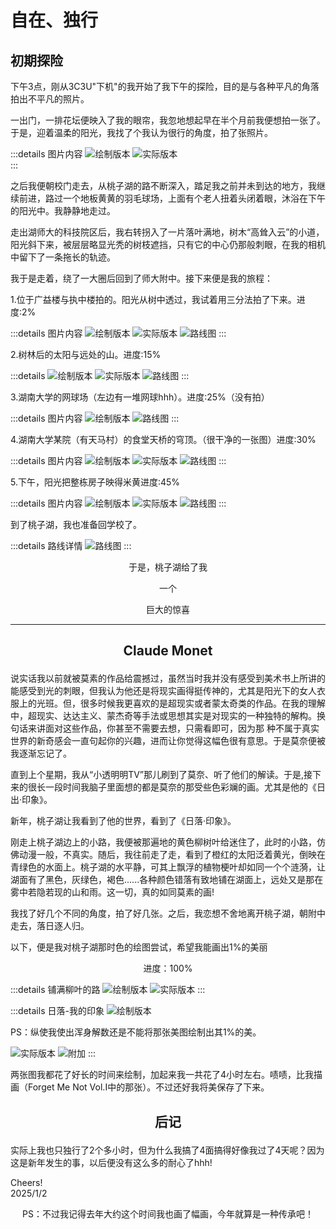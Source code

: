 # 自在、独行
## 初期探险
<p class='ins'>下午3点，刚从3C3U"下机"的我开始了我下午的探险，目的是与各种平凡的角落拍出不平凡的照片。</p>
<p class='ins'>一出门，一排花坛便映入了我的眼帘，我忽地想起早在半个月前我便想拍一张了。于是，迎着温柔的阳光，我找了个我认为很行的角度，拍了张照片。</p>

:::details 图片内容
<img src="/imgs/walk_alone/0.jpg" title="绘制版本" />
<img src="/imgs/walk_alone/0_or.jpg" title="实际版本" />	
:::

<p class='ins'>之后我便朝校门走去，从桃子湖的路不断深入，踏足我之前并未到达的地方，我继续前进，路过一个地板黄黄的羽毛球场，上面有个老人扭着头闭着眼，沐浴在下午的阳光中。我静静地走过。</p>
<p class='ins'>走出湖师大的科技院区后，我右转拐入了一片落叶满地，树木“高耸入云”的小道，阳光斜下来，被层层略显光秃的树枝遮挡，只有它的中心仍那般刺眼，在我的相机中留下了一条拖长的轨迹。</p>
<p class='ins'>我于是走着，绕了一大圈后回到了师大附中。接下来便是我的旅程：</p>
1.位于广益楼与执中楼拍的。阳光从树中透过，我试着用三分法拍了下来。<span class='ps'>进度:2%</span>

:::details 图片内容
<img src="/imgs/walk_alone/1.jpg" title="绘制版本" />
<img src="/imgs/walk_alone/1_or.jpg" title="实际版本" />
<img src="/imgs/walk_alone/prog_1.jpg" title="路线图" />
:::

2.树林后的太阳与远处的山。<span class='ps'>进度:15%</span>

:::details
<img src="/imgs/walk_alone/2.jpg" title="绘制版本" />
<img src="/imgs/walk_alone/2_or.jpg" title="实际版本" />
<img src="/imgs/walk_alone/prog_2.jpg" title="路线图" />
:::

3.湖南大学的网球场（左边有一堆网球hhh）。<span class='ps'>进度:25%（没有拍）</span>

:::details 图片内容
<img src="/imgs/walk_alone/3.jpg" title="绘制版本" />
<img src="/imgs/walk_alone/prog_3.jpg" title="路线图" />
:::

4.湖南大学某院（有天马村）的食堂天桥的穹顶。（很干净的一张图）<span class='ps'>进度:30%</span>

:::details 图片内容
<img src="/imgs/walk_alone/4.jpg" title="绘制版本" />
<img src="/imgs/walk_alone/4_or.jpg" title="实际版本" />
<img src="/imgs/walk_alone/prog_4.jpg" title="路线图" />
:::

5.下午，阳光把整栋房子映得米黄<span class='ps'>进度:45%</span>

:::details 图片内容
<img src="/imgs/walk_alone/5.jpg" title="绘制版本" />
<img src="/imgs/walk_alone/5_or.jpg" title="实际版本" />
<img src="/imgs/walk_alone/prog_5.jpg" title="路线图" />
:::

到了桃子湖，我也准备回学校了。

:::details 路线详情
<img src="/imgs/walk_alone/prog_6.jpg" title="路线图" />
:::

<div class='hl'>
<p align='center'>于是，桃子湖给了我</p>
<p align='center'>一个</p>
<p align='center'>巨大的惊喜</p>
</div>
<hr />

## <p align='center'>Claude Monet</p>

<p class='ins'>说实话我以前就被莫素的作品给震撼过，虽然当时我并没有感受到美术书上所讲的能感受到光的刺眼，但我认为他还是将现实画得挺传神的，尤其是阳光下的女人衣服上的光班。但，很多时候我更喜欢的是超现实或者蒙太奇类的作品。在我的理解中，超现实、达达主义、蒙杰奇等手法或思想其实是对现实的一种独特的解构。换句话来讲面对这些作品，你甚至不需要去想，只需看即可，因为那
种不属于真实世界的新奇感会一直句起你的兴趣，进而让你觉得这幅色很有意思。于是莫奈便被我逐渐忘记了。</p>
<p class='ins'>直到上个星期，我从“小透明明TV”那儿刷到了莫奈、听了他们的解读。于是,接下来的很长一段时间我脑子里面想的都是莫奈的那受些色彩斓的画。尤其是他的《日出·印象》。</p>
<p class='ins'>新年，桃子湖让我看到了他的世界，看到了《日落·印象》。</p>
<p class='ins'>刚走上桃子湖边上的小路，我便被那遍地的黄色柳树叶给迷住了，此时的小路，仿佛动漫一般，不真实。随后，我往前走了走，看到了橙红的太阳泛着黄光，倒映在青绿色的水面上。桃子湖的水平静，可其上飘浮的植物梗叶却如同一个个涟漪，让湖面有了黑色，灰绿色，褐色......各种颜色错落有致地铺在湖面上，远处又是那在雾中若隐若现的山和雨。这一切，真的如同莫素的画!</p>
<p class='ins'>我找了好几个不同的角度，拍了好几张。之后，我恋想不舍地离开桃子湖，朝附中走去，落日逐人归。</p>
<p class='ins'>以下，便是我对桃子湖那时色的绘图尝试，希望我能画出1%的美丽</p>
<p align='center' class='hl'>进度：100%</p>

:::details 铺满柳叶的路
<img src="/imgs/walk_alone/6.jpg" title="绘制版本" />
<img src="/imgs/walk_alone/6_or.jpg" title="实际版本" />
:::

:::details  日落-我的印象
<img src="/imgs/walk_alone/7.jpg" title="绘制版本" />
<p class='ps'>PS：纵使我使出浑身解数还是不能将那张美图绘制出其1%的美。</p>
<img src="/imgs/walk_alone/7_or1.jpg" title="实际版本" />
<img src="/imgs/walk_alone/7_or0.jpg" title="附加" />
:::

<p class='ins'>两张图我都花了好长的时间来绘制，加起来我一共花了4小时左右。啧啧，比我描画（Forget Me Not Vol.I中的那张）。不过还好我将美保存了下来。</p>

## <p align='center'>后记</p>
<p class='ins'>实际上我也只独行了2个多小时，但为什么我搞了4面搞得好像我过了4天呢？因为这是新年发生的事，以后便没有这么多的耐心了hhh!</p>
<p class='leave'>Cheers!<br>2025/1/2<br></p>
<p align='center' class='ps'>PS：不过我记得去年大约这个时间我也画了幅画，今年就算是一种传承吧！</p>

